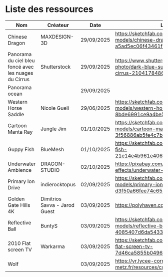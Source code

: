 # Liste des ressources

| Nom | Créateur | Date | Lien | License |
| -- | -- | -- | -- | -- |
| Chinese Dragon | MAXDESIGN-3D | 29/09/2025 | https://sketchfab.com/3d-models/chinese-dragon-a5ad5ec06f43461f95bb93e95fe7553b | CC Attribution |
| Panorama du ciel bleu foncé avec les nuages du Cirrus | Shutterstock | 29/09/2025 | https://www.shutterstock.com/fr/image-photo/dark-blue-sunset-sky-panorama-cirrus-2104178486 |  |
| Panorama ocean | | 29/09/2025 | | |
| Western Horse Saddle | Nicole Gueli | 29/06/2025 | https://sketchfab.com/3d-models/western-horse-saddle-8bde6991ce9a4be5994499df9aa0dc89 | CC Attribution |
| Cartoon Manta Ray | Jungle Jim | 01/10/2025 | https://sketchfab.com/3d-models/cartoon-manta-ray-animated-3f56886ab5fe4c7b8b151ea0974bf5b3 | CC Attribution |
| Guppy Fish | BlueMesh | 01/10/2025 | https://sketchfab.com/3d-models/guppy-fish-21e14e4b961e406385539f79eacdb1dc | CC Attribution |
| Underwater Ambience | DRAGON-STUDIO | 02/10/2025 | https://pixabay.com/sound-effects/underwater-ambience-376890/ | Content License |
| Primary Ion Drive | indierocktopus | 02/09/2025 | https://sketchfab.com/3d-models/primary-ion-drive-d3f50a66fee74c6588dd9bc92f7fe7b3 | CC Attribution |
| Golden Gate Hills 4K | Dimitrios Savva - Jarod Guest | 03/09/2025 | https://polyhaven.com/a/golden_gate_hills | Creative Commons Zero |
| Reflective Ball | BuntyS | 03/09/2025 | https://sketchfab.com/3d-models/reflective-ball-4085407d6da54335b325d76e20ec8c48 | CC Attribution|
| 2010 Flat screen TV | Warkarma | 03/09/2025 | https://sketchfab.com/3d-models/2010-flat-screen-tv-7d46ca5855b0496dbb289cbe7366c850 | CC Attribution |
| Wolf | | 03/09/2025 | https://vr.lycee-cormontaigne-metz.fr/resources/contenuinfo/wolf.mp4 | |